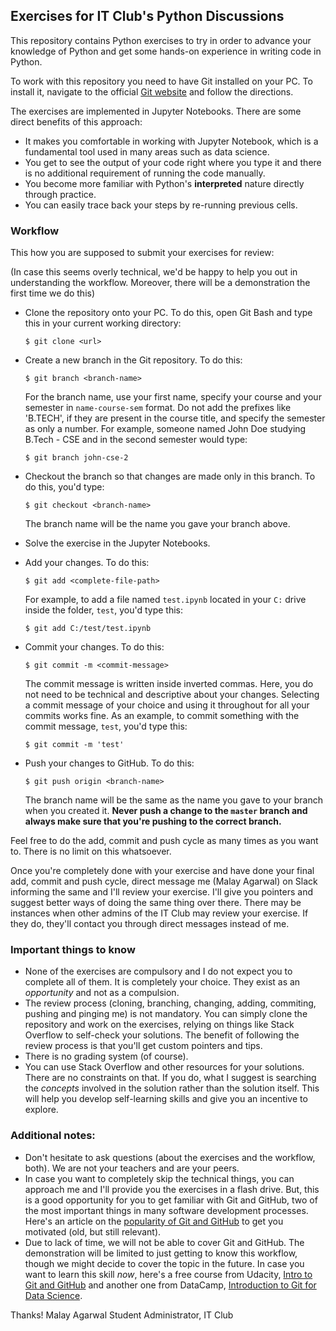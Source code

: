 ## Exercises for IT Club's Python Discussions

This repository contains Python exercises to try in order to advance your knowledge of Python and get some hands-on experience in writing code in Python.

To work with this repository you need to have Git installed on your PC. To install it, navigate to the official [Git website](https://git-scm.com/) and follow the directions. 

The exercises are implemented in Jupyter Notebooks. There are some direct benefits of this approach:
* It makes you comfortable in working with Jupyter Notebook, which is a fundamental tool used in many areas such as data science.
* You get to see the output of your code right where you type it and there is no additional requirement of running the code manually.
* You become more familiar with Python's **interpreted** nature directly through practice.
* You can easily trace back your steps by re-running previous cells.

### Workflow

This how you are supposed to submit your exercises for review:

(In case this seems overly technical, we'd be happy to help you out in understanding the workflow. Moreover, there will be a demonstration the first time we do this)

* Clone the repository onto your PC. To do this, open Git Bash and type this in your current working directory:

    ```console
    $ git clone <url>
    ```

* Create a new branch in the Git repository. To do this:

    ```console
    $ git branch <branch-name>
    ```

    For the branch name, use your first name, specify your course and your semester in `name-course-sem` format. Do not add the prefixes like 'B.TECH', if they are present in the course title, and specify the semester as only a number. For example, someone named John Doe studying B.Tech - CSE and in the second semester would type:

    ```console
    $ git branch john-cse-2
    ```

* Checkout the branch so that changes are made only in this branch. To do this, you'd type:

    ```console
    $ git checkout <branch-name>
    ```

    The branch name will be the name you gave your branch above.

* Solve the exercise in the Jupyter Notebooks.

* Add your changes. To do this:

    ```console
    $ git add <complete-file-path>
    ```

    For example, to add a file named `test.ipynb` located in your `C:` drive inside the folder, `test`, you'd type this:

    ```console
    $ git add C:/test/test.ipynb
    ```

* Commit your changes. To do this:

    ```console
    $ git commit -m <commit-message>
    ```

    The commit message is written inside inverted commas. Here, you do not need to be technical and descriptive about your changes. Selecting a commit message of your choice and using it throughout for all your commits works fine. As an example, to commit something with the commit message, `test`, you'd type this:

    ```console
    $ git commit -m 'test'
    ```

* Push your changes to GitHub. To do this:

    ```console
    $ git push origin <branch-name>
    ```

    The branch name will be the same as the name you gave to your branch when you created it. **Never push a change to the `master` branch and always make sure that you're pushing to the correct branch.**

Feel free to do the add, commit and push cycle as many times as you want to. There is no limit on this whatsoever.

Once you're completely done with your exercise and have done your final add, commit and push cycle, direct message me (Malay Agarwal) on Slack informing the same and I'll review your exercise. I'll give you pointers and suggest better ways of doing the same thing over there. There may be instances when other admins of the IT Club may review your exercise. If they do, they'll contact you through direct messages instead of me.

### Important things to know
* None of the exercises are compulsory and I do not expect you to complete all of them. It is completely your choice. They exist as an _opportunity_ and not as a compulsion.
* The review process (cloning, branching, changing, adding, commiting, pushing and pinging me) is not mandatory. You can simply clone the repository and work on the exercises, relying on things like Stack Overflow to self-check your solutions. The benefit of following the review process is that you'll get custom pointers and tips. 
* There is no grading system (of course).
* You can use Stack Overflow and other resources for your solutions. There are no constraints on that. If you do, what I suggest is searching the _concepts_ involved in the solution rather than the solution itself. This will help you develop self-learning skills and give you an incentive to explore.

### Additional notes:
* Don't hesitate to ask questions (about the exercises and the workflow, both). We are not your teachers and are your peers.
* In case you want to completely skip the technical things, you can approach me and I'll provide you the exercises in a flash drive. But, this is a good opportunity for you to get familiar with Git and GitHub, two of the most important things in many software development processes. Here's an article on the [popularity of Git and GitHub](https://www.wired.com/2015/03/github-conquered-google-microsoft-everyone-else/) to get you motivated (old, but still relevant).
* Due to lack of time, we will not be able to cover Git and GitHub. The demonstration will be limited to just getting to know this workflow, though we might decide to cover the topic in the future. In case you want to learn this skill _now_, here's a free course from Udacity, [Intro to Git and GitHub](https://in.udacity.com/course/how-to-use-git-and-github--ud775) and another one from DataCamp, [Introduction to Git for Data Science](https://www.datacamp.com/courses/introduction-to-git-for-data-science).


Thanks!
Malay Agarwal
Student Administrator, IT Club
